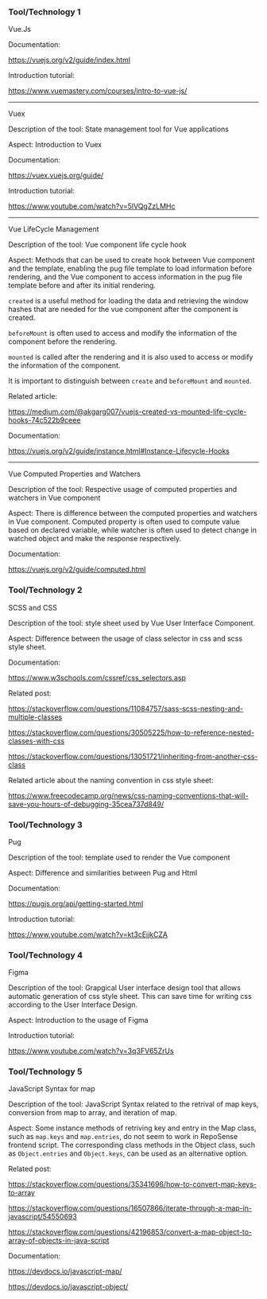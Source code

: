 ### Tool/Technology 1

Vue.Js

Documentation:

https://vuejs.org/v2/guide/index.html

Introduction tutorial:

https://www.vuemastery.com/courses/intro-to-vue-js/

--------------------------------------------------------------------------------------------------------------------------

Vuex

Description of the tool: State management tool for Vue applications

Aspect: Introduction to Vuex

Documentation:

https://vuex.vuejs.org/guide/

Introduction tutorial:

https://www.youtube.com/watch?v=5lVQgZzLMHc

--------------------------------------------------------------------------------------------------------------------------

Vue LifeCycle Management

Description of the tool: Vue component life cycle hook

Aspect: Methods that can be used to create hook between Vue component and the template, enabling the pug file template to load information before rendering, and the Vue component to access information in the pug file template before and after its initial rendering.

`created` is a useful method for loading the data and retrieving the window hashes that are needed for the vue component after the component is created.

`beforeMount` is often used to access and modify the information of the component before the rendering.

`mounted` is called after the rendering and it is also used to access or modify the information of the component.

It is important to distinguish between `create` and `beforeMount` and `mounted`.

Related article:

https://medium.com/@akgarg007/vuejs-created-vs-mounted-life-cycle-hooks-74c522b9ceee

Documentation:

https://vuejs.org/v2/guide/instance.html#Instance-Lifecycle-Hooks

--------------------------------------------------------------------------------------------------------------------------

Vue Computed Properties and Watchers

Description of the tool: Respective usage of computed properties and watchers in Vue component

Aspect: There is difference between the computed properties and watchers in Vue component. Computed property is often used to compute value based on declared variable, while watcher is often used to detect change in watched object and make the response respectively.

Documentation:

https://vuejs.org/v2/guide/computed.html

### Tool/Technology 2

SCSS and CSS

Description of the tool: style sheet used by Vue User Interface Component.

Aspect: Difference between the usage of class selector in css and scss style sheet.

Documentation:

https://www.w3schools.com/cssref/css_selectors.asp

Related post:

https://stackoverflow.com/questions/11084757/sass-scss-nesting-and-multiple-classes

https://stackoverflow.com/questions/30505225/how-to-reference-nested-classes-with-css

https://stackoverflow.com/questions/13051721/inheriting-from-another-css-class

Related article about the naming convention in css style sheet:

https://www.freecodecamp.org/news/css-naming-conventions-that-will-save-you-hours-of-debugging-35cea737d849/

### Tool/Technology 3

Pug

Description of the tool: template used to render the Vue component

Aspect: Difference and similarities between Pug and Html

Documentation:

https://pugjs.org/api/getting-started.html

Introduction tutorial:

https://www.youtube.com/watch?v=kt3cEjjkCZA

### Tool/Technology 4

Figma 

Description of the tool: Grapgical User interface design tool that allows automatic generation of css style sheet. This can save time for writing css according to the User Interface Design.

Aspect: Introduction to the usage of Figma

Introduction tutorial:

https://www.youtube.com/watch?v=3q3FV65ZrUs

### Tool/Technology 5

JavaScript Syntax for map

Description of the tool: JavaScript Syntax related to the retrival of map keys, conversion from map to array, and iteration of map.

Aspect: Some instance methods of retriving key and entry in the Map class, such as `map.keys` and `map.entries`, do not seem to work in RepoSense frontend script. The corresponding class methods in the Object class, such as `Object.entries` and `Object.keys`, can be used as an alternative option. 

Related post:

https://stackoverflow.com/questions/35341696/how-to-convert-map-keys-to-array

https://stackoverflow.com/questions/16507866/iterate-through-a-map-in-javascript/54550693

https://stackoverflow.com/questions/42196853/convert-a-map-object-to-array-of-objects-in-java-script

Documentation:

https://devdocs.io/javascript-map/

https://devdocs.io/javascript-object/
